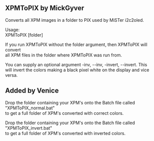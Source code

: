 XPMToPIX by MickGyver
---------------------------
Converts all XPM images in a folder to PIX used by MiSTer i2c2oled.  
  
Usage:  
XPMToPIX [folder]  

If you run XPMToPIX without the folder argument, then XPMToPIX will convert  
all XPM files in the folder where XPMToPIX was run from.  
  
You can supply an optional argument -inv, --inv, -invert, --invert. This  
will invert the colors making a black pixel white on the display and vice  
versa.  
  
  
Added by Venice  
--------------------  
Drop the folder containing your XPM's onto the Batch file called "XPMToPIX_normal.bat"   
to get a full folder of XPM's converted with correct colors.  
  
Drop the folder containing your XPM's onto the Batch file called "XPMToPIX_invert.bat"   
to get a full folder of XPM's converted with inverted colors.  
  